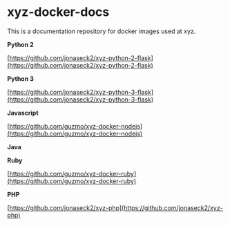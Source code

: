 # xyz-docker-docs


This is a documentation repository for docker images used at xyz.

**Python 2**

[https://github.com/jonaseck2/xyz-python-2-flask](https://github.com/jonaseck2/xyz-python-2-flask)

**Python 3**

[https://github.com/jonaseck2/xyz-python-3-flask](https://github.com/jonaseck2/xyz-python-3-flask)

**Javascript**

[https://github.com/guzmo/xyz-docker-nodejs](https://github.com/guzmo/xyz-docker-nodejs)

**Java**



**Ruby**

[https://github.com/guzmo/xyz-docker-ruby](https://github.com/guzmo/xyz-docker-ruby)

**PHP**

[https://github.com/jonaseck2/xyz-php](https://github.com/jonaseck2/xyz-php)










